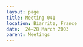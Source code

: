 ```yaml
---
layout: page
title: Meeting 041
location: Biarritz, France
date:  24–28 March 2003
parent: Meetings
---
```

